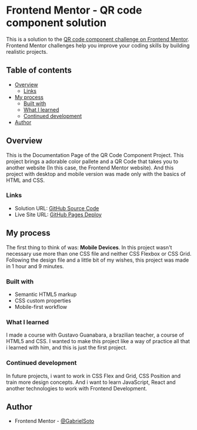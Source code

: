 # Frontend Mentor - QR code component solution

This is a solution to the [QR code component challenge on Frontend Mentor](https://www.frontendmentor.io/challenges/qr-code-component-iux_sIO_H). Frontend Mentor challenges help you improve your coding skills by building realistic projects. 

## Table of contents

- [Overview](#overview)
  - [Links](#links)
- [My process](#my-process)
  - [Built with](#built-with)
  - [What I learned](#what-i-learned)
  - [Continued development](#continued-development)
- [Author](#author)

## Overview
This is the Documentation Page of the QR Code Component Project.
This project brings a adorable color pallete and a QR Code that takes you to another website (In this case, the Frontend Mentor website). And this project with desktop and mobile version was made only with the basics of HTML and CSS. 

### Links

- Solution URL: [GitHub Source Code](https://github.com/gabriel-sotoS/qr-code-component)
- Live Site URL: [GitHub Pages Deploy](https://gabriel-sotos.github.io/qr-code-component/)

## My process
The first thing to think of was: **Mobile Devices**. In this project wasn't necessary use more than one CSS file and neither CSS Flexbox or CSS Grid. Following the design file and a little bit of my wishes, this project was made in 1 hour and 9 minutes.

### Built with

- Semantic HTML5 markup
- CSS custom properties
- Mobile-first workflow


### What I learned

I made a course with Gustavo Guanabara, a brazilian teacher, a course of HTML5 and CSS. I wanted to make this project like a way of practice all that i learned with him, and this is just the first project.

### Continued development

In future projects, i want to work in CSS Flex and Grid, CSS Position and train more design concepts. And i want to learn JavaScript, React and another technologies to work with Frontend Development.

## Author
- Frontend Mentor - [@GabrielSoto](https://www.frontendmentor.io/profile/GabrielSoto)